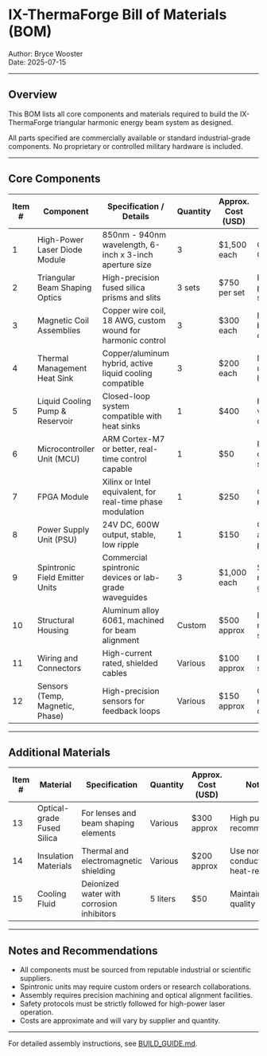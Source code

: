 # IX-ThermaForge Bill of Materials (BOM)

Author: Bryce Wooster  
Date: 2025-07-15

---

## Overview

This BOM lists all core components and materials required to build the IX-ThermaForge triangular harmonic energy beam system as designed.

All parts specified are commercially available or standard industrial-grade components. No proprietary or controlled military hardware is included.

---

## Core Components

| Item # | Component                         | Specification / Details                                      | Quantity | Approx. Cost (USD) | Notes                          |
|--------|---------------------------------|-------------------------------------------------------------|----------|--------------------|--------------------------------|
| 1      | High-Power Laser Diode Module   | 850nm - 940nm wavelength, 6-inch x 3-inch aperture size     | 3        | $1,500 each        | Custom or OEM module           |
| 2      | Triangular Beam Shaping Optics  | High-precision fused silica prisms and slits                | 3 sets   | $750 per set       | Includes phase control slits   |
| 3      | Magnetic Coil Assemblies         | Copper wire coil, 18 AWG, custom wound for harmonic control | 3        | $300 each          | Includes bobbin and connectors |
| 4      | Thermal Management Heat Sink    | Copper/aluminum hybrid, active liquid cooling compatible     | 3        | $200 each          | Must sustain up to 100W heat   |
| 5      | Liquid Cooling Pump & Reservoir | Closed-loop system compatible with heat sinks               | 1        | $400               | High flow, vibration dampened  |
| 6      | Microcontroller Unit (MCU)       | ARM Cortex-M7 or better, real-time control capable           | 1        | $50                | For harmonic control sequencing|
| 7      | FPGA Module                     | Xilinx or Intel equivalent, for real-time phase modulation   | 1        | $250               | Optional but recommended       |
| 8      | Power Supply Unit (PSU)         | 24V DC, 600W output, stable, low ripple                      | 1        | $150               | Overcurrent and thermal protection |
| 9      | Spintronic Field Emitter Units  | Commercial spintronic devices or lab-grade waveguides        | 3        | $1,000 each        | Specialized, research grade    |
| 10     | Structural Housing              | Aluminum alloy 6061, machined for beam alignment             | Custom   | $500 approx        | Includes mounts and shielding  |
| 11     | Wiring and Connectors           | High-current rated, shielded cables                          | Various  | $100 approx        | Includes EMI shielding         |
| 12     | Sensors (Temp, Magnetic, Phase)| High-precision sensors for feedback loops                    | Various  | $150 approx        | Critical for real-time control |

---

## Additional Materials

| Item # | Material                         | Specification                                              | Quantity   | Approx. Cost (USD) | Notes                      |
|--------|---------------------------------|------------------------------------------------------------|------------|--------------------|----------------------------|
| 13     | Optical-grade Fused Silica       | For lenses and beam shaping elements                        | Various    | $300 approx        | High purity recommended     |
| 14     | Insulation Materials             | Thermal and electromagnetic shielding                       | Various    | $200 approx        | Use non-conductive, heat-resistant |
| 15     | Cooling Fluid                   | Deionized water with corrosion inhibitors                   | 5 liters   | $50                | Maintain fluid quality      |

---

## Notes and Recommendations

- All components must be sourced from reputable industrial or scientific suppliers.  
- Spintronic units may require custom orders or research collaborations.  
- Assembly requires precision machining and optical alignment facilities.  
- Safety protocols must be strictly followed for high-power laser operation.  
- Costs are approximate and will vary by supplier and quantity.  

---

For detailed assembly instructions, see [BUILD_GUIDE.md](./BUILD_GUIDE.md).

